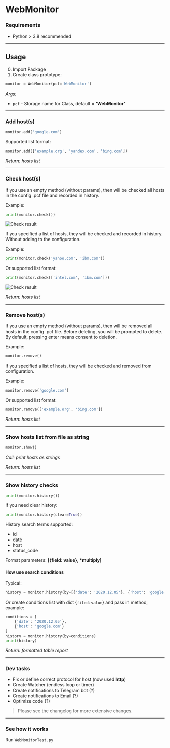 # WebMonitor

### Requirements
* Python > 3.8 recommended

---

## Usage
0. Import Package
0. Create class prototype:
```python
monitor = WebMonitor(pcf='WebMonitor')
```

*Args:*
- `pcf` - Storage name for Class, default = __'WebMonitor'__
---

### Add host(s)
```python
monitor.add('google.com')
```
Supported list format:
```python
monitor.add(['example.org', 'yandex.com', 'bing.com'])
```
*Return: hosts list*

---

### Check host(s)

If you use an empty method (without params), then will be checked all hosts in the config .pcf file and recorded in history.

Example:
```python
print(monitor.check())
```

![Check result](https://i.imgur.com/a5vKPky.png)

If you specified a list of hosts, they will be checked and recorded in history. 
Without adding to the configuration.

Example:
```python
print(monitor.check('yahoo.com', 'ibm.com'))
```
Or supported list format:
```python
print(monitor.check(['intel.com', 'ibm.com']))
```

![Check result](https://i.imgur.com/8mvDUcZ.png)

*Return: hosts list*

---

### Remove host(s)

If you use an empty method (without params), then will be removed all hosts in the config .pcf file.
Before deleting, you will be prompted to delete. By default, pressing enter means consent to deletion.

Example: 
```python
monitor.remove()
```

If you specified a list of hosts, they will be checked and removed from configuration.

Example: 
```python
monitor.remove('google.com')
```
Or supported list format:
```python
monitor.remove(['example.org', 'bing.com'])
```
*Return: hosts list*

---

### Show hosts list from file as string

```python
monitor.show()
```

*Call: print hosts as strings*

*Return: hosts list*

---

### Show history checks

```python
print(monitor.history())
```

If you need clear history:
```python
print(monitor.history(clear=True))
```


History search terms supported:
* id
* date
* host
* status_code

Format parameters: __[{field: value}, *multiply]__

#### How use search conditions
Typical:
```python
history = monitor.history(by=[{'date': '2020.12.05'}, {'host': 'google.com'}])
```
Or create conditions list with dict {`filed`: `value`} and pass in method, example:
```python
conditions = [
    {'date': '2020.12.05'}, 
    {'host': 'google.com'}
]
history = monitor.history(by=conditions)
print(history)
```

*Return: formatted table report*

---

### Dev tasks
* Fix or define correct protocol for host (now used __http__)
* Create Watcher (endless loop or timer)
* Create notifications to Telegram bot (?)
* Create notifications to Email (?)
* Optimize code (?)

> Please see the changelog for more extensive changes.

---

### See how it works
Run `WebMonitorTest.py`